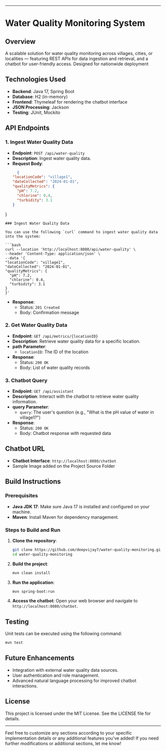 
---

# Water Quality Monitoring System

## Overview


A scalable solution for water quality monitoring across villages, cities, or localities — featuring REST APIs for data ingestion and retrieval, and a chatbot for user-friendly access. Designed for nationwide deployment

## Technologies Used

- **Backend**: Java 17, Spring Boot
- **Database**: H2 (in-memory)
- **Frontend**: Thymeleaf for rendering the chatbot interface
- **JSON Processing**: Jackson
- **Testing**: JUnit, Mockito

## API Endpoints

### 1. Ingest Water Quality Data

- **Endpoint**: `POST /api/water-quality`
- **Description**: Ingest water quality data.
- **Request Body**:
  ```json
    {
  "locationCode": "village1",
  "dateCollected": "2024-01-01",
  "qualityMetrics": {
    "pH": 7.2,
    "chlorine": 0.4,
    "turbidity": 3.1
  }
}
  ```
### Ingest Water Quality Data

You can use the following `curl` command to ingest water quality data into the system:

```bash
curl --location 'http://localhost:8080/api/water-quality' \
  --header 'Content-Type: application/json' \
  --data '{
  "locationCode": "village1",
  "dateCollected": "2024-01-01",
  "qualityMetrics": {
    "pH": 7.2,
    "chlorine": 0.4,
    "turbidity": 3.1
  }
}'
````
- **Response**:
  - Status: `201 Created`
  - Body: Confirmation message

### 2. Get Water Quality Data

- **Endpoint**: `GET /api/metrics/{locationID}`
- **Description**: Retrieve water quality data for a specific location.
- **path Parameter**:
  - `locationID`: The ID of the location
- **Response**:
  - Status: `200 OK`
  - Body: List of water quality records

### 3. Chatbot Query

- **Endpoint**: `GET /api/assistant`
- **Description**: Interact with the chatbot to retrieve water quality information.
- **query Parameter**:
  - `query`: The user's question (e.g., "What is the pH value of water in village1?")
- **Response**:
  - Status: `200 OK`
  - Body: Chatbot response with requested data

## Chatbot URL

- **Chatbot Interface**: `http://localhost:8080/chatbot`
- Sample Image added on the Project Source Folder

## Build Instructions

### Prerequisites

- **Java JDK 17**: Make sure Java 17 is installed and configured on your machine.
- **Maven**: Install Maven for dependency management.

### Steps to Build and Run

1. **Clone the repository**:
   ```bash
   git clone https://github.com/deepvijay7/water-quality-monitoring.git
   cd water-quality-monitoring
   ```

2. **Build the project**:
   ```bash
   mvn clean install
   ```

3. **Run the application**:
   ```bash
   mvn spring-boot:run
   ```

4. **Access the chatbot**:
   Open your web browser and navigate to `http://localhost:8080/chatbot`.

## Testing

Unit tests can be executed using the following command:

```bash
mvn test
```

## Future Enhancements

- Integration with external water quality data sources.
- User authentication and role management.
- Advanced natural language processing for improved chatbot interactions.

## License

This project is licensed under the MIT License. See the LICENSE file for details.

---

Feel free to customize any sections according to your specific implementation details or any additional features you've added! If you need further modifications or additional sections, let me know!
